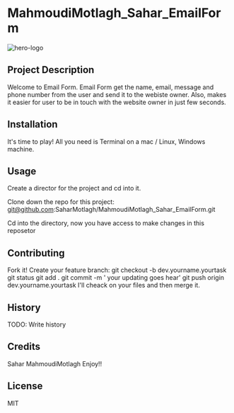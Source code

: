 # MahmoudiMotlagh_Sahar_EmailForm

![hero-logo](https://user-images.githubusercontent.com/91106418/203949073-033ea947-b37d-4da4-82ea-f8700cc69534.png)


## Project Description
Welcome to Email Form. Email Form get the name, email, message and phone number from the user and send it to the webiste owner.
Also, makes it easier for user to be in touch with the website owner in just few seconds.

## Installation
It's time to play! 
All you need is Terminal on a mac / Linux, Windows machine.

## Usage
Create a director for the project and cd into it.

Clone down the repo for this project:
git@github.com:SaharMotlagh/MahmoudiMotlagh_Sahar_EmailForm.git

Cd into the directory, now you have access to make changes in this reposetor 

## Contributing
Fork it! Create your feature branch:
git checkout -b dev.yourname.yourtask
git status
git add . 
git commit -m ' your updating goes hear'
git push origin dev.yourname.yourtask
I'll cheack on your files and then merge it.

## History
TODO: Write history
## Credits
Sahar MahmoudiMotlagh 
Enjoy!!
## License
MIT
